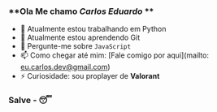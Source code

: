 ### **Ola Me chamo *Carlos Eduardo* **
- 🔭 Atualmente estou trabalhando em Python
- 🌱 Atualmente estou aprendendo Git
- 💬 Pergunte-me sobre `JavaScript`
- 📫 Como chegar até mim: [Fale comigo por aqui](mailto: eu.carlos.dev@gmail.com)
- ⚡ Curiosidade: sou proplayer de **Valorant**

### Salve - 😴

